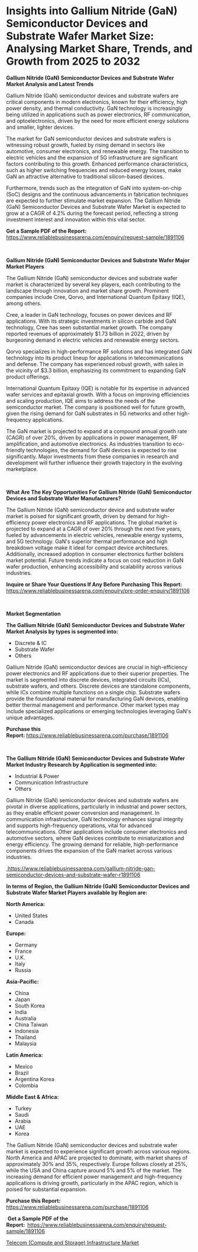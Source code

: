 <p><h1>Insights into Gallium Nitride (GaN) Semiconductor Devices and Substrate Wafer Market Size: Analysing Market Share, Trends, and Growth from 2025 to 2032</h1></p><p><strong>Gallium Nitride (GaN) Semiconductor Devices and Substrate Wafer Market Analysis and Latest Trends</strong></p>
<p><p>Gallium Nitride (GaN) semiconductor devices and substrate wafers are critical components in modern electronics, known for their efficiency, high power density, and thermal conductivity. GaN technology is increasingly being utilized in applications such as power electronics, RF communication, and optoelectronics, driven by the need for more efficient energy solutions and smaller, lighter devices.</p><p>The market for GaN semiconductor devices and substrate wafers is witnessing robust growth, fueled by rising demand in sectors like automotive, consumer electronics, and renewable energy. The transition to electric vehicles and the expansion of 5G infrastructure are significant factors contributing to this growth. Enhanced performance characteristics, such as higher switching frequencies and reduced energy losses, make GaN an attractive alternative to traditional silicon-based devices.</p><p>Furthermore, trends such as the integration of GaN into system-on-chip (SoC) designs and the continuous advancements in fabrication techniques are expected to further stimulate market expansion. The Gallium Nitride (GaN) Semiconductor Devices and Substrate Wafer Market is expected to grow at a CAGR of 4.2% during the forecast period, reflecting a strong investment interest and innovation within this vital sector.</p></p>
<p><strong>Get a Sample PDF of the Report:&nbsp;</strong> <a href="https://www.reliablebusinessarena.com/enquiry/request-sample/1891106?utm_campaign=2175&utm_medium=2&utm_source=Github&utm_content=ia&utm_term=28032025&utm_id=gallium-nitride-gan-semiconductor-devices-and-substrate-wafer">https://www.reliablebusinessarena.com/enquiry/request-sample/1891106</a></p>
<p>&nbsp;</p>
<p><strong>Gallium Nitride (GaN) Semiconductor Devices and Substrate Wafer Major Market Players</strong></p>
<p><p>The Gallium Nitride (GaN) semiconductor devices and substrate wafer market is characterized by several key players, each contributing to the landscape through innovation and market share growth. Prominent companies include Cree, Qorvo, and International Quantum Epitaxy (IQE), among others.</p><p>Cree, a leader in GaN technology, focuses on power devices and RF applications. With its strategic investments in silicon carbide and GaN technology, Cree has seen substantial market growth. The company reported revenues of approximately $1.73 billion in 2022, driven by burgeoning demand in electric vehicles and renewable energy sectors.</p><p>Qorvo specializes in high-performance RF solutions and has integrated GaN technology into its product lineup for applications in telecommunications and defense. The company has experienced robust growth, with sales in the vicinity of $3.3 billion, emphasizing its commitment to expanding GaN product offerings.</p><p>International Quantum Epitaxy (IQE) is notable for its expertise in advanced wafer services and epitaxial growth. With a focus on improving efficiencies and scaling production, IQE aims to address the needs of the semiconductor market. The company is positioned well for future growth, given the rising demand for GaN substrates in 5G networks and other high-frequency applications.</p><p>The GaN market is projected to expand at a compound annual growth rate (CAGR) of over 20%, driven by applications in power management, RF amplification, and automotive electronics. As industries transition to eco-friendly technologies, the demand for GaN devices is expected to rise significantly. Major investments from these companies in research and development will further influence their growth trajectory in the evolving marketplace.</p></p>
<p>&nbsp;</p>
<p><strong>What Are The Key Opportunities For Gallium Nitride (GaN) Semiconductor Devices and Substrate Wafer Manufacturers?</strong></p>
<p><p>The Gallium Nitride (GaN) semiconductor device and substrate wafer market is poised for significant growth, driven by demand for high-efficiency power electronics and RF applications. The global market is projected to expand at a CAGR of over 20% through the next five years, fueled by advancements in electric vehicles, renewable energy systems, and 5G technology. GaN's superior thermal performance and high breakdown voltage make it ideal for compact device architectures. Additionally, increased adoption in consumer electronics further bolsters market potential. Future trends indicate a focus on cost reduction in GaN wafer production, enhancing accessibility and scalability across various industries.</p></p>
<p><strong>Inquire or Share Your Questions If Any Before Purchasing This Report:</strong> <a href="https://www.reliablebusinessarena.com/enquiry/pre-order-enquiry/1891106?utm_campaign=2175&utm_medium=2&utm_source=Github&utm_content=ia&utm_term=28032025&utm_id=gallium-nitride-gan-semiconductor-devices-and-substrate-wafer">https://www.reliablebusinessarena.com/enquiry/pre-order-enquiry/1891106</a></p>
<p>&nbsp;</p>
<p><strong>Market Segmentation</strong></p>
<p><strong>The Gallium Nitride (GaN) Semiconductor Devices and Substrate Wafer Market Analysis by types is segmented into:</strong></p>
<p><ul><li>Discrete & IC</li><li>Substrate Wafer</li><li>Others</li></ul></p>
<p><p>Gallium Nitride (GaN) semiconductor devices are crucial in high-efficiency power electronics and RF applications due to their superior properties. The market is segmented into discrete devices, integrated circuits (ICs), substrate wafers, and others. Discrete devices are standalone components, while ICs combine multiple functions on a single chip. Substrate wafers provide the foundational material for manufacturing GaN devices, enabling better thermal management and performance. Other market types may include specialized applications or emerging technologies leveraging GaN's unique advantages.</p></p>
<p><strong>Purchase this Report:&nbsp;</strong><a href="https://www.reliablebusinessarena.com/purchase/1891106?utm_campaign=2175&utm_medium=2&utm_source=Github&utm_content=ia&utm_term=28032025&utm_id=gallium-nitride-gan-semiconductor-devices-and-substrate-wafer">https://www.reliablebusinessarena.com/purchase/1891106</a></p>
<p>&nbsp;</p>
<p><strong>The Gallium Nitride (GaN) Semiconductor Devices and Substrate Wafer Market Industry Research by Application is segmented into:</strong></p>
<p><ul><li>Industrial & Power</li><li>Communication Infrastructure</li><li>Others</li></ul></p>
<p><p>Gallium Nitride (GaN) semiconductor devices and substrate wafers are pivotal in diverse applications, particularly in industrial and power sectors, as they enable efficient power conversion and management. In communication infrastructure, GaN technology enhances signal integrity and supports high-frequency operations, vital for advanced telecommunications. Other applications include consumer electronics and automotive sectors, where GaN devices contribute to miniaturization and energy efficiency. The growing demand for reliable, high-performance components drives the expansion of the GaN market across various industries.</p></p>
<p><a href="https://www.reliablebusinessarena.com/gallium-nitride-gan-semiconductor-devices-and-substrate-wafer-r1891106?utm_campaign=2175&utm_medium=2&utm_source=Github&utm_content=ia&utm_term=28032025&utm_id=gallium-nitride-gan-semiconductor-devices-and-substrate-wafer">&nbsp;https://www.reliablebusinessarena.com/gallium-nitride-gan-semiconductor-devices-and-substrate-wafer-r1891106</a></p>
<p><strong>In terms of Region, the Gallium Nitride (GaN) Semiconductor Devices and Substrate Wafer Market Players available by Region are:</strong></p>
<p>
    <p> <strong> North America: </strong>
        <ul>
            <li>United States</li>
            <li>Canada</li>
        </ul>
        </p> 
    <p> <strong> Europe: </strong>
        <ul>
            <li>Germany</li>
            <li>France</li>
            <li>U.K.</li>
            <li>Italy</li>
            <li>Russia</li>
        </ul>
        </p> 
    <p> <strong> Asia-Pacific: </strong>
        <ul>
            <li>China</li>
            <li>Japan</li>
            <li>South Korea</li>
            <li>India</li>
            <li>Australia</li>
            <li>China Taiwan</li>
            <li>Indonesia</li>
            <li>Thailand</li>
            <li>Malaysia</li>
        </ul>
        </p> 
    <p> <strong> Latin America: </strong>
        <ul>
            <li>Mexico</li>
            <li>Brazil</li>
            <li>Argentina Korea</li>
            <li>Colombia</li>
        </ul>
        </p> 
    <p> <strong> Middle East & Africa: </strong>
        <ul>
            <li>Turkey</li>
            <li>Saudi</li>
            <li>Arabia</li>
            <li>UAE</li>
            <li>Korea</li>
        </ul>
    </p>
    </p>
<p><p>The Gallium Nitride (GaN) semiconductor devices and substrate wafer market is expected to experience significant growth across various regions. North America and APAC are projected to dominate, with market shares of approximately 30% and 35%, respectively. Europe follows closely at 25%, while the USA and China capture around 5% and 5% of the market. The increasing demand for efficient power management and high-frequency applications is driving growth, particularly in the APAC region, which is poised for substantial expansion.</p></p>
<p><strong>Purchase this Report: </strong><a href="https://www.reliablebusinessarena.com/purchase/1891106?utm_campaign=2175&utm_medium=2&utm_source=Github&utm_content=ia&utm_term=28032025&utm_id=gallium-nitride-gan-semiconductor-devices-and-substrate-wafer">https://www.reliablebusinessarena.com/purchase/1891106</a></p>
<p>&nbsp;<strong>Get a Sample PDF of the Report:&nbsp;&nbsp;</strong><a href="https://www.reliablebusinessarena.com/enquiry/request-sample/1891106?utm_campaign=2175&utm_medium=2&utm_source=Github&utm_content=ia&utm_term=28032025&utm_id=gallium-nitride-gan-semiconductor-devices-and-substrate-wafer">https://www.reliablebusinessarena.com/enquiry/request-sample/1891106</a></p>
<p><strong></strong></p>
<p><p><a href="https://github.com/JosephineMcguire65/Market-Research-Report-List-2/blob/main/telecom-compute-and-storage-infrastructure-market.md?utm_campaign=2175&utm_medium=2&utm_source=Github&utm_content=ia&utm_term=28032025&utm_id=gallium-nitride-gan-semiconductor-devices-and-substrate-wafer">Telecom (Compute and Storage) Infrastructure Market</a></p></p>